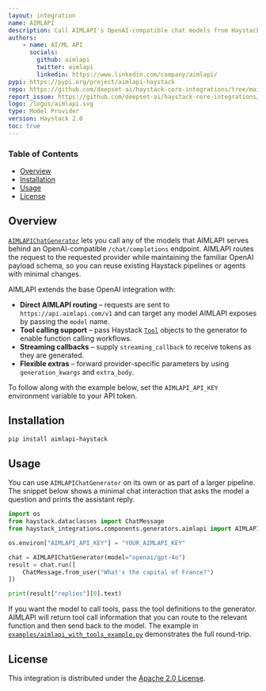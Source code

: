 ```yaml
---
layout: integration
name: AIMLAPI
description: Call AIMLAPI's OpenAI-compatible chat models from Haystack pipelines and agents.
authors:
    - name: AI/ML API
      socials:
        github: aimlapi
        twitter: aimlapi
        linkedin: https://www.linkedin.com/company/aimlapi/
pypi: https://pypi.org/project/aimlapi-haystack
repo: https://github.com/deepset-ai/haystack-core-integrations/tree/main/integrations/aimlapi
report_issue: https://github.com/deepset-ai/haystack-core-integrations/issues
logo: /logos/aimlapi.svg
type: Model Provider
version: Haystack 2.0
toc: true
---
```


### Table of Contents

- [Overview](#overview)
- [Installation](#installation)
- [Usage](#usage)
- [License](#license)

## Overview

[`AIMLAPIChatGenerator`](https://docs.haystack.deepset.ai/docs/aimlapichatgenerator) lets you call any of the models that AIMLAPI serves behind an OpenAI-compatible `/chat/completions` endpoint. AIMLAPI routes the request to the requested provider while maintaining the familiar OpenAI payload schema, so you can reuse existing Haystack pipelines or agents with minimal changes.

AIMLAPI extends the base OpenAI integration with:

- **Direct AIMLAPI routing** – requests are sent to `https://api.aimlapi.com/v1` and can target any model AIMLAPI exposes by passing the `model` name.
- **Tool calling support** – pass Haystack [`Tool`](https://docs.haystack.deepset.ai/reference/tool) objects to the generator to enable function calling workflows.
- **Streaming callbacks** – supply `streaming_callback` to receive tokens as they are generated.
- **Flexible extras** – forward provider-specific parameters by using `generation_kwargs` and `extra_body`.

To follow along with the example below, set the `AIMLAPI_API_KEY` environment variable to your API token.

## Installation

```bash
pip install aimlapi-haystack
```

## Usage

You can use `AIMLAPIChatGenerator` on its own or as part of a larger pipeline. The snippet below shows a minimal chat interaction that asks the model a question and prints the assistant reply.

```python
import os
from haystack.dataclasses import ChatMessage
from haystack_integrations.components.generators.aimlapi import AIMLAPIChatGenerator

os.environ["AIMLAPI_API_KEY"] = "YOUR_AIMLAPI_KEY"

chat = AIMLAPIChatGenerator(model="openai/gpt-4o")
result = chat.run([
    ChatMessage.from_user("What's the capital of France?")
])

print(result["replies"][0].text)
```

If you want the model to call tools, pass the tool definitions to the generator. AIMLAPI will return tool call information that you can route to the relevant function and then send back to the model. The example in [`examples/aimlapi_with_tools_example.py`](https://github.com/deepset-ai/haystack-core-integrations/blob/main/integrations/aimlapi/examples/aimlapi_with_tools_example.py) demonstrates the full round-trip.

## License

This integration is distributed under the [Apache 2.0 License](https://github.com/deepset-ai/haystack-core-integrations/blob/main/integrations/aimlapi/LICENSE.txt).